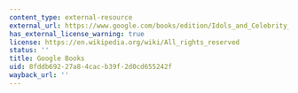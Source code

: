 ```yaml
---
content_type: external-resource
external_url: https://www.google.com/books/edition/Idols_and_Celebrity_in_Japanese_Media_Cu/X4uk9vgoyDcC?hl=en&gbpv=0
has_external_license_warning: true
license: https://en.wikipedia.org/wiki/All_rights_reserved
status: ''
title: Google Books
uid: 8fddb692-27a8-4cac-b39f-2d0cd655242f
wayback_url: ''
---
```

